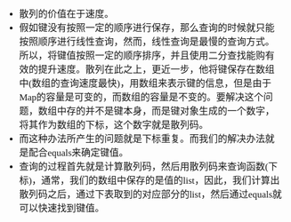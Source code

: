<span  style="font-family: Simsun,serif; font-size: 17px; ">

- 散列的价值在于速度。
- 假如键没有按照一定的顺序进行保存，那么查询的时候就只能按照顺序进行线性查询，然而，线性查询是最慢的查询方式。所以，将键值按照一定的顺序排序，并且使用二分查找能购有效的提升速度。散列在此之上，更近一步，他将键保存在数组中(数组的查询速度最快)，用数组来表示键的信息，但是由于Map的容量是可变的，而数组的容量是不变的。要解决这个问题，数组中存的并不是键本身，而是键对象生成的一个数字，将其作为数组的下标，这个数字就是散列码。
- 而这种办法所产生的问题就是下标重复。而我们的解决办法就是配合equals来确定键值。
- 查询的过程首先就是计算散列码，然后用散列码来查询函数(下标)，通常，我们的数组中保存的是值的list，因此，我们计算出散列码之后，通过下表取到的对应部分的list，然后通过equals就可以快速找到键值。

</span>
